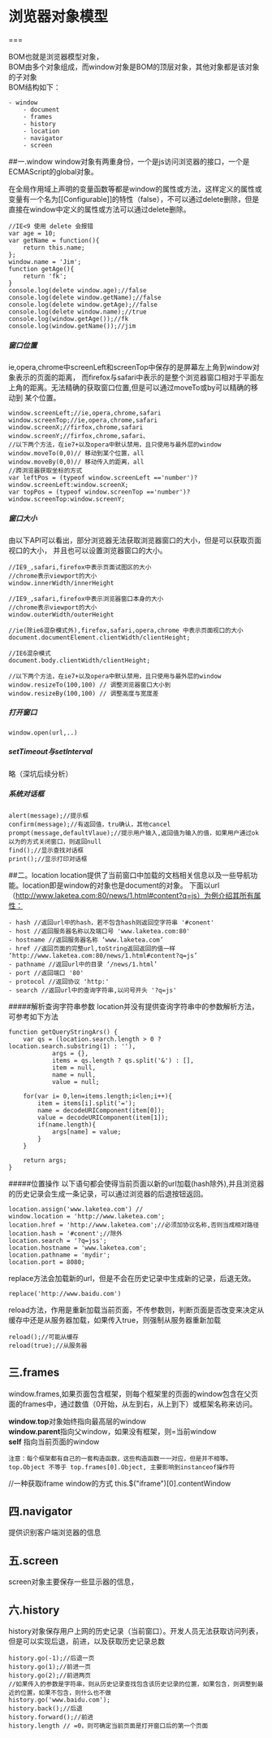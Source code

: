 # 浏览器对象模型
===

BOM也就是浏览器模型对象，  
BOM由多个对象组成，而window对象是BOM的顶层对象，其他对象都是该对象的子对象  
BOM结构如下：

	- window
		- document
		- frames
		- history
		- location
		- navigator
		- screen
		
##一.window
window对象有两重身份，一个是js访问浏览器的接口，一个是ECMAScript的global对象。

在全局作用域上声明的变量函数等都是window的属性或方法，这样定义的属性或变量有一个名为[[Configurable]]的特性（false），不可以通过delete删除，但是直接在window中定义的属性或方法可以通过delete删除。

	//IE<9 使用 delete 会报错
	var age = 10;
    var getName = function(){
        return this.name;
    };
    window.name = 'Jim';
    function getAge(){
        return 'fk';
    }
    console.log(delete window.age);//false
    console.log(delete window.getName);//false
    console.log(delete window.getAge);//false
    console.log(delete window.name);//true
    console.log(window.getAge());//fk
    console.log(window.getName());//jim
    
##### 窗口位置
ie,opera,chrome中screenLeft和screenTop中保存的是屏幕左上角到window对象表示的页面的距离，
而firefox与safari中表示的是整个浏览器窗口相对于平面左上角的距离。无法精确的获取窗口位置,但是可以通过moveTo或by可以精确的移动到
某个位置。

	window.screenLeft;//ie,opera,chrome,safari
	window.screenTop;//ie,opera,chrome,safari
	window.screenX;//firfox,chrome,safari
	window.screenY;//firfox,chrome,safari、
	//以下两个方法，在ie7+以及opera中默认禁用，且只使用与最外层的window
	window.moveTo(0,0)// 移动到某个位置，all
	window.moveBy(0,0)// 移动传入的距离，all
	//跨浏览器获取坐标的方式
	var leftPos = (typeof window.screenLeft =='number')?window.screenLeft:window.screenX;
	var topPos = (typeof window.screenTop =='number')?window.screenTop:window.screenY;
	
##### 窗口大小
由以下API可以看出，部分浏览器无法获取浏览器窗口的大小，但是可以获取页面视口的大小，
并且也可以设置浏览器窗口的大小。

	//IE9_,safari,firefox中表示页面试图区的大小
	//chrome表示viewport的大小
	window.innerWidth/innerHeight
	
	//IE9_,safari,firefox中表示浏览器窗口本身的大小
	//chrome表示viewport的大小                                                                                                                                                                                                                                                                                                                   
	window.outerWidth/outerHeight
	
	//ie(除ie6混杂模式外),firefox,safari,opera,chrome 中表示页面视口的大小
	document.documentElement.clientWidth/clientHeight;
	
	//IE6混杂模式
	document.body.clientWidth/clientHeight;
	
	//以下两个方法，在ie7+以及opera中默认禁用，且只使用与最外层的window
	window.resizeTo(100,100) // 调整浏览器窗口大小到
	window.resizeBy(100,100) // 调整高度与宽度差
		
##### 打开窗口       
	window.open(url,..)
	
##### setTimeout与setInterval
略（深坑后续分析）           

##### 系统对话框
	alert(message);//提示框
	confirm(message);//有返回值，tru确认，其他cancel
	prompt(message,defaultVlaue);//提示用户输入,返回值为输入的值，如果用户通过ok以为的方式关闭窗口，则返回null
	find();//显示查找对话框
	print();//显示打印对话框                                                                                                                                 
	
	
##二。location
location提供了当前窗口中加载的文档相关信息以及一些导航功能。location即是window的对象也是document的对象。
下面以url（http://www.laketea.com:80/news/1.html#content?q=js）为例介绍其所有属性：

	- hash //返回url中的hash，若不包含hash则返回空字符串 '#conent'
	- host //返回服务器名称以及端口号 'www.laketea.com:80' 
	- hostname //返回服务器名称 ‘www.laketea.com’
	- href //返回页面的完整url,toString返回返回的值一样 ‘http://www.laketea.com:80/news/1.html#content?q=js’
	- pathname //返回url中的目录 ‘/news/1.html’
	- port //返回端口 '80'
	- protocol //返回协议 'http:'
	- search //返回url中的查询字符串,以问号开头 '?q=js'	
#####解析查询字符串参数
location并没有提供查询字符串中的参数解析方法，可参考如下方法

	function getQueryStringArs() {
        var qs = (location.search.length > 0 ? location.search.substring(1) : ''),
                args = {},
                items = qs.length ? qs.split('&') : [],
                item = null,
                name = null,
                value = null;

        for(var i= 0,len=items.length;i<len;i++){
            item = items[i].split('=');
            name = decodeURIComponent(item[0]);
            value = decodeURIComponent(item[1]);
            if(name.length){
                args[name] = value;
            }
        }
        
        return args;
    }	

#####位置操作
以下语句都会使得当前页面以新的url加载(hash除外),并且浏览器的历史记录会生成一条记录，可以通过浏览器的后退按钮返回。

	location.assign('www.laketea.com') //
	window.location = 'http://www.laketea.com';
	location.href = 'http://www.laketea.com';//必须加协议名称,否则当成相对路径
	location.hash = '#conent';//除外
	location.search = '?q=jss';
	location.hostname = 'www.laketea.com';
	location.pathname = 'mydir';
	location.port = 8080;
	
replace方法会加载新的url，但是不会在历史记录中生成新的记录，后退无效。

	replace('http://www.baidu.com')
	
reload方法，作用是重新加载当前页面，不传参数则，判断页面是否改变来决定从缓存中还是从服务器加载，如果传入true，则强制从服务器重新加载
	
	reload();//可能从缓存
	reload(true);//从服务器

## 三.frames
window.frames,如果页面包含框架，则每个框架里的页面的window包含在父页面的frames中，通过数值（0开始，从左到右，从上到下）或框架名称来访问。  

**window.top**对象始终指向最高层的window  
**window.parent**指向父window，如果没有框架，则=当前window  
**self** 指向当前页面的window  

	注意：每个框架都有自己的一套构造函数，这些构造函数一一对应，但是并不相等。
	top.Object 不等于 top.frames[0].Object, 主要影响到instanceof操作符

//一种获取iframe window的方式
this.$("iframe")[0].contentWindow

	
## 四.navigator
提供识别客户端浏览器的信息

## 五.screen
screen对象主要保存一些显示器的信息，

## 六.history
history对象保存用户上网的历史记录（当前窗口）。开发人员无法获取访问列表，但是可以实现后退，前进，以及获取历史记录总数

	history.go(-1);//后退一页
	history.go(1);//前进一页
	history.go(2);//前进两页
	//如果传入的参数是字符串，则从历史记录查找包含该历史记录的位置，如果包含，则调整到最近的位置，如果不包含，则什么也不做
	history.go('www.baidu.com');	
	history.back();//后退
	history.forward();//前进
	history.length // =0，则可确定当前页面是打开窗口后的第一个页面
	













                         
 
                                                                                                          
	
	


